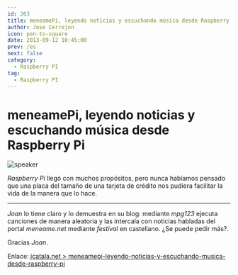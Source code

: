 ```yaml
---
id: 263
title: meneamePi, leyendo noticias y escuchando música desde Raspberry Pi
author: Jose Cerrejon
icon: pen-to-square
date: 2013-09-12 10:45:00
prev: /es
next: false
category:
  - Raspberry PI
tag:
  - Raspberry PI
---
```


# meneamePi, leyendo noticias y escuchando música desde Raspberry Pi

![speaker](/images/speaker.jpg)

*Raspberry Pi* llegó con muchos propósitos, pero nunca habíamos pensado que una placa del tamaño de una tarjeta de crédito nos pudiera facilitar la vida de la manera que lo hace.

- - -
*Joan* lo tiene claro y lo demuestra en su blog: mediante *mpg123* ejecuta canciones de manera aleatoria y las intercala con noticias habladas del portal *meneame.net* mediante *festival* en castellano. ¿Se puede pedir más?.

Gracias *Joan*.

Enlace: [jcatala.net > meneamepi-leyendo-noticias-y-escuchando-musica-desde-raspberry-pi](http://jcatala.net/categoria-gnulinux/meneamepi-leyendo-noticias-y-escuchando-musica-desde-raspberry-pi)